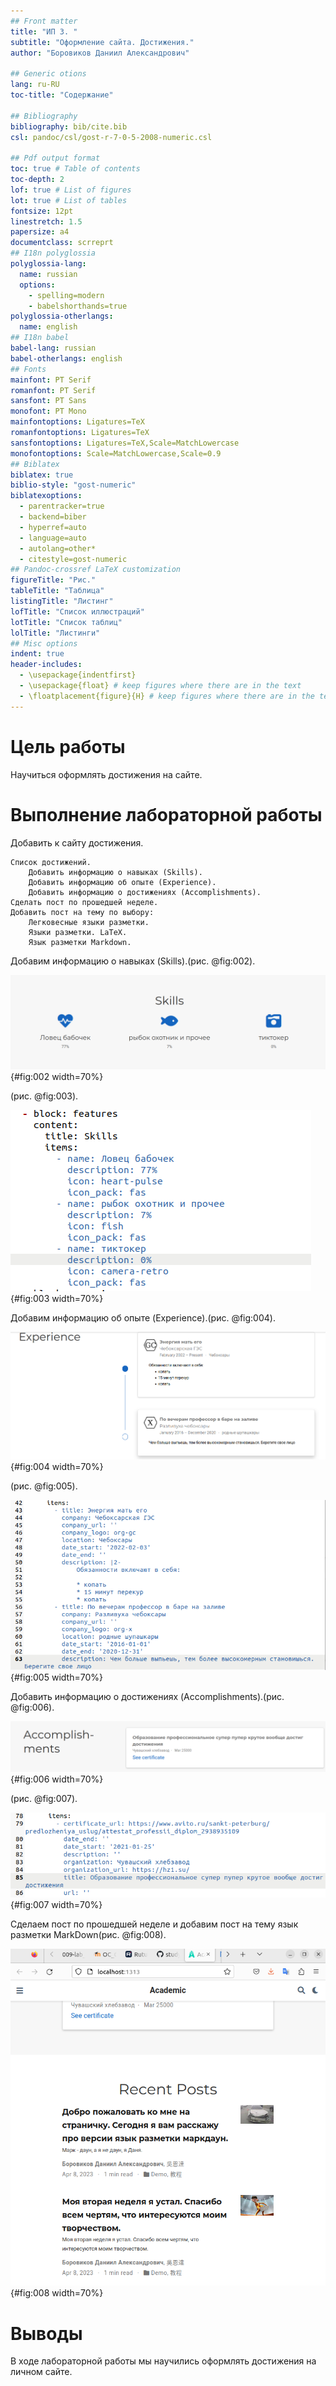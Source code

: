 ```yaml
---
## Front matter
title: "ИП 3. "
subtitle: "Оформление сайта. Достижения."
author: "Боровиков Даниил Александрович"

## Generic otions
lang: ru-RU
toc-title: "Содержание"

## Bibliography
bibliography: bib/cite.bib
csl: pandoc/csl/gost-r-7-0-5-2008-numeric.csl

## Pdf output format
toc: true # Table of contents
toc-depth: 2
lof: true # List of figures
lot: true # List of tables
fontsize: 12pt
linestretch: 1.5
papersize: a4
documentclass: scrreprt
## I18n polyglossia
polyglossia-lang:
  name: russian
  options:
	- spelling=modern
	- babelshorthands=true
polyglossia-otherlangs:
  name: english
## I18n babel
babel-lang: russian
babel-otherlangs: english
## Fonts
mainfont: PT Serif
romanfont: PT Serif
sansfont: PT Sans
monofont: PT Mono
mainfontoptions: Ligatures=TeX
romanfontoptions: Ligatures=TeX
sansfontoptions: Ligatures=TeX,Scale=MatchLowercase
monofontoptions: Scale=MatchLowercase,Scale=0.9
## Biblatex
biblatex: true
biblio-style: "gost-numeric"
biblatexoptions:
  - parentracker=true
  - backend=biber
  - hyperref=auto
  - language=auto
  - autolang=other*
  - citestyle=gost-numeric
## Pandoc-crossref LaTeX customization
figureTitle: "Рис."
tableTitle: "Таблица"
listingTitle: "Листинг"
lofTitle: "Список иллюстраций"
lotTitle: "Список таблиц"
lolTitle: "Листинги"
## Misc options
indent: true
header-includes:
  - \usepackage{indentfirst}
  - \usepackage{float} # keep figures where there are in the text
  - \floatplacement{figure}{H} # keep figures where there are in the text
---
```


# Цель работы

Научиться оформлять достижения на сайте.

# Выполнение лабораторной работы



Добавить к сайту достижения.

    Список достижений.
        Добавить информацию о навыках (Skills).
        Добавить информацию об опыте (Experience).
        Добавить информацию о достижениях (Accomplishments).
    Сделать пост по прошедшей неделе.
    Добавить пост на тему по выбору:
        Легковесные языки разметки.
        Языки разметки. LaTeX.
        Язык разметки Markdown.

    
 Добавим информацию о навыках (Skills).(рис. @fig:002).

![Навыки на сайте](2.png){#fig:002 width=70%}

(рис. @fig:003).

![Навыки в md](3.png){#fig:003 width=70%}

 Добавим информацию об опыте (Experience).(рис. @fig:004).

![Опыт на сайте](4.png){#fig:004 width=70%}

(рис. @fig:005).

![Опыт в md](5.png){#fig:005 width=70%}

Добавить информацию о достижениях (Accomplishments).(рис. @fig:006).

![Достижения на сайте](6.png){#fig:006 width=70%}

(рис. @fig:007).

![Достижения md](7.png){#fig:007 width=70%}

Сделаем пост по прошедшей неделе и добавим пост на тему язык разметки MarkDown(рис. @fig:008).

![Посты на сайте](8.png){#fig:008 width=70%}

# Выводы

В ходе лабораторной работы мы научились оформлять достижения на личном сайте.

